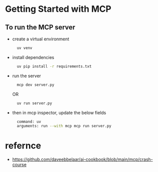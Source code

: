 # Getting Started with MCP

## To run the MCP server

- create a virtual environment

  ```bash
    uv venv
  ```

- install dependencies

  ```bash
    uv pip install -r requirements.txt
  ```

- run the server

  ```bash
    mcp dev server.py
  ```

  OR

  ```bash
    uv run server.py
  ```

- then in mcp inspector, update the below fields

  ```bash
    command: uv
    arguments: run --with mcp mcp run server.py
  ```

# refernce

- https://github.com/daveebbelaar/ai-cookbook/blob/main/mcp/crash-course
